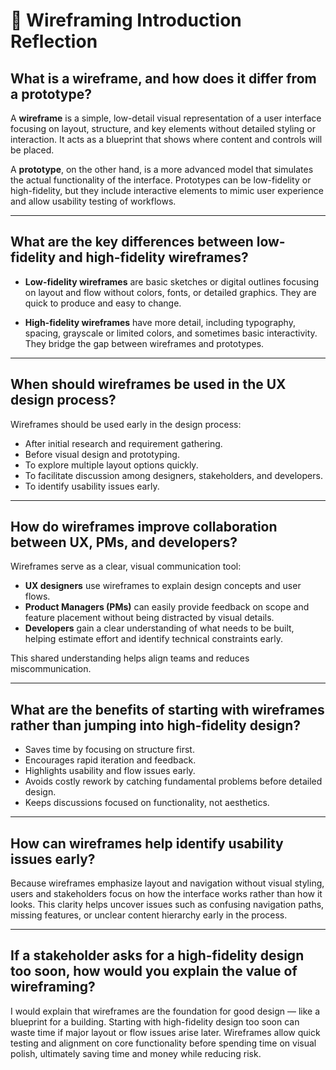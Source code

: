 # 📝 Wireframing Introduction Reflection

## What is a wireframe, and how does it differ from a prototype?

A **wireframe** is a simple, low-detail visual representation of a user interface focusing on layout, structure, and key elements without detailed styling or interaction. It acts as a blueprint that shows where content and controls will be placed.

A **prototype**, on the other hand, is a more advanced model that simulates the actual functionality of the interface. Prototypes can be low-fidelity or high-fidelity, but they include interactive elements to mimic user experience and allow usability testing of workflows.

---

## What are the key differences between low-fidelity and high-fidelity wireframes?

- **Low-fidelity wireframes** are basic sketches or digital outlines focusing on layout and flow without colors, fonts, or detailed graphics. They are quick to produce and easy to change.
  
- **High-fidelity wireframes** have more detail, including typography, spacing, grayscale or limited colors, and sometimes basic interactivity. They bridge the gap between wireframes and prototypes.

---

## When should wireframes be used in the UX design process?

Wireframes should be used early in the design process:
- After initial research and requirement gathering.
- Before visual design and prototyping.
- To explore multiple layout options quickly.
- To facilitate discussion among designers, stakeholders, and developers.
- To identify usability issues early.

---

## How do wireframes improve collaboration between UX, PMs, and developers?

Wireframes serve as a clear, visual communication tool:
- **UX designers** use wireframes to explain design concepts and user flows.
- **Product Managers (PMs)** can easily provide feedback on scope and feature placement without being distracted by visual details.
- **Developers** gain a clear understanding of what needs to be built, helping estimate effort and identify technical constraints early.

This shared understanding helps align teams and reduces miscommunication.

---

## What are the benefits of starting with wireframes rather than jumping into high-fidelity design?

- Saves time by focusing on structure first.
- Encourages rapid iteration and feedback.
- Highlights usability and flow issues early.
- Avoids costly rework by catching fundamental problems before detailed design.
- Keeps discussions focused on functionality, not aesthetics.

---

## How can wireframes help identify usability issues early?

Because wireframes emphasize layout and navigation without visual styling, users and stakeholders focus on how the interface works rather than how it looks. This clarity helps uncover issues such as confusing navigation paths, missing features, or unclear content hierarchy early in the process.

---

## If a stakeholder asks for a high-fidelity design too soon, how would you explain the value of wireframing?

I would explain that wireframes are the foundation for good design — like a blueprint for a building. Starting with high-fidelity design too soon can waste time if major layout or flow issues arise later. Wireframes allow quick testing and alignment on core functionality before spending time on visual polish, ultimately saving time and money while reducing risk.

